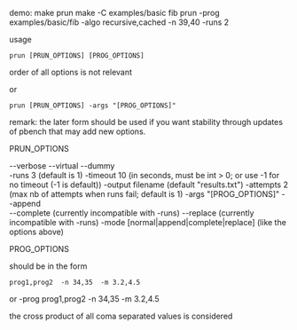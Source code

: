 

demo:
	make prun
	make -C examples/basic fib
	prun -prog examples/basic/fib -algo recursive,cached -n 39,40 -runs 2



usage

	prun [PRUN_OPTIONS] [PROG_OPTIONS] 

order of all options is not relevant

or

	prun [PRUN_OPTIONS] -args "[PROG_OPTIONS]" 

remark: the later form should be used if you want stability through updates of pbench that may add new options.



PRUN_OPTIONS

 --verbose
 --virtual
 --dummy  
 -runs 3  (default is 1)
 -timeout 10   (in seconds, must be int > 0; or use -1 for no timeout (-1 is default))
 -output  filename  (default "results.txt")
 -attempts 2  (max nb of attempts when runs fail; default is 1)
 -args "[PROG_OPTIONS]" 
 --append  
 --complete  (currently incompatible with -runs)
 --replace   (currently incompatible with -runs)
 -mode [normal|append|complete|replace]   (like the options above)

PROG_OPTIONS

should be in the form

	prog1,prog2  -n 34,35  -m 3.2,4.5
or
	-prog prog1,prog2  -n 34,35  -m 3.2,4.5

the cross product of all coma separated values is considered